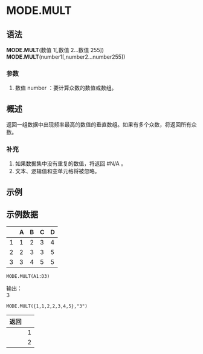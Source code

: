 # MODE.MULT

## 语法

**MODE.MULT**(数值 1[,数值 2...数值 255])  
**MODE.MULT**(number1[,number2...number255])

### 参数

1. 数值 number ：要计算众数的数值或数组。

## 概述

返回一组数据中出现频率最高的数值的垂直数组。如果有多个众数，将返回所有众数。

### 补充

1. 如果数据集中没有重复的数值，将返回 #N/A 。
2. 文本、逻辑值和空单元格将被忽略。

## 示例

## 示例数据

|     | A   | B   | C   | D   |
| --- | --- | --- | --- | --- |
| 1   | 1   | 2   | 3   | 4   |
| 2   | 2   | 3   | 3   | 5   |
| 3   | 3   | 4   | 5   | 5   |

```excel
MODE.MULT(A1:D3)
```

输出：  
3

```excel
MODE.MULT({1,1,2,2,3,4,5},"3")
```

| 返回 |     |
| ---- | --- |
|      | 1   |
|      | 2   |
